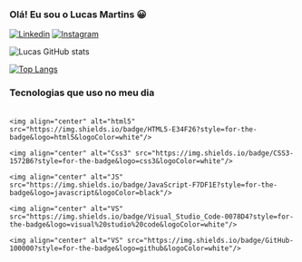 ### Olá! Eu sou o Lucas Martins 😀

[![Linkedin](https://img.shields.io/badge/LinkedIn-0077B5?style=for-the-badge&logo=linkedin&logoColor=white)](https://www.linkedin.com/in/lucas-martins-351b9019a/)
[![Instagram](https://img.shields.io/badge/Instagram-E4405F?style=for-the-badge&logo=instagram&logoColor=white)](https://www.instagram.com/martiins_02/)

![Lucas GitHub stats](https://github-readme-stats.vercel.app/api?username=Lucaas011&show_icons=true&theme=radical)

[![Top Langs](https://github-readme-stats.vercel.app/api/top-langs/?username=Lucaas011)](https://github.com/Lucaas011/github-readme-stats)



### Tecnologias que uso no meu dia

<div style= "display: inline_block"><br
                                        
    <img align="center" alt="html5" src="https://img.shields.io/badge/HTML5-E34F26?style=for-the-badge&logo=html5&logoColor=white"/>
    
    <img align="center" alt="Css3" src="https://img.shields.io/badge/CSS3-1572B6?style=for-the-badge&logo=css3&logoColor=white"/>
    
    <img align="center" alt="JS" src="https://img.shields.io/badge/JavaScript-F7DF1E?style=for-the-badge&logo=javascript&logoColor=black"/>
    
    <img align="center" alt="VS" src="https://img.shields.io/badge/Visual_Studio_Code-0078D4?style=for-the-badge&logo=visual%20studio%20code&logoColor=white"/>
    
    <img align="center" alt="VS" src="https://img.shields.io/badge/GitHub-100000?style=for-the-badge&logo=github&logoColor=white"/>
    
</div>

